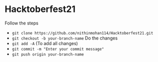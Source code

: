 # Hacktoberfest21

Follow the steps
* `git clone https://github.com/nithinmohan114/Hacktoberfest21.git`
* `git checkout -b your-branch-name`
Do the changes
* `git add -A` (To add all changes)
* `git commit -m "Enter your commit message"`
* `git push origin your-branch-name`
